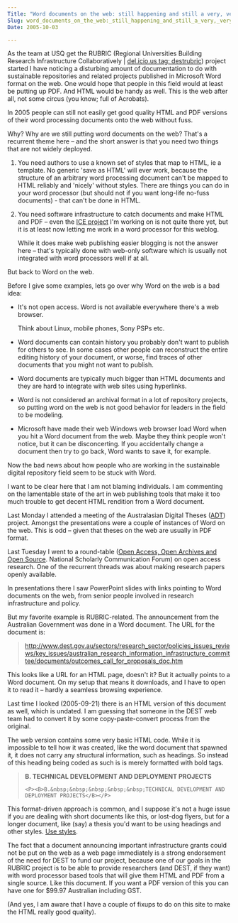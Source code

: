 ```yaml
---
Title: "Word documents on the web: still happening and still a very, very bad idea"
Slug: word_documents_on_the_web:_still_happening_and_still_a_very,_very_bad_idea
Date: 2005-10-03

---
```

<div>

As the team at USQ get the RUBRIC (Regional Universities Building
Research Infrastructure Collaboratively | [del.icio.us tag:
destrubric](http://del.icio.us/tag/destrubric)) project started I have
noticing a disturbing amount of documentation to do with sustainable
repositories and related projects published in Microsoft Word format on
the web. One would hope that people in this field would at least be
putting up PDF. And HTML would be handy as well. This is the web after
all, not some circus (you know; full of Acrobats).

In 2005 people can still not easily get good quality HTML and PDF
versions of their word processing documents onto the web without fuss.

Why? Why are we still putting word documents on the web? That's a
recurrent theme here – and the short answer is that you need two things
that are not widely deployed.

1.  You need authors to use a known set of styles that map to HTML, ie a
    template. No generic 'save as HTML' will ever work, because the
    structure of an arbitrary word processing document can't be mapped
    to HTML reliably and 'nicely' without styles. There are things you
    can do in your word processor (but should not if you want long-life
    no-fuss documents) - that can't be done in HTML.

2.  You need software infrastructure to catch documents and make HTML
    and PDF – even the [ICE project](http://ice.usq.edu.au/) I'm working
    on is not quite there yet, but it is at least now letting me work in
    a word processor for this weblog.

    While it does make web publishing easier blogging is not the answer
    here – that's typically done with web-only software which is usually
    not integrated with word processors well if at all.

But back to Word on the web.

Before I give some examples, lets go over why Word on the web is a bad
idea:

-   It's not open access. Word is not available everywhere there's a web
    browser.

    Think about Linux, mobile phones, Sony PSPs etc.

-   Word documents can contain history you probably don't want to
    publish for others to see. In some cases other people can
    reconstruct the entire editing history of your document, or worse,
    find traces of other documents that you might not want to publish.

-   Word documents are typically much bigger than HTML documents and
    they are hard to integrate with web sites using hyperlinks.

-   Word is not considered an archival format in a lot of repository
    projects, so putting word on the web is not good behavior for
    leaders in the field to be modeling.

-   Microsoft have made their web Windows web browser load Word when you
    hit a Word document from the web. Maybe they think people won't
    notice, but it can be disconcerting. If you accidentally change a
    document then try to go back, Word wants to save it, for example.

Now the bad news about how people who are working in the sustainable
digital repository field seem to be stuck with Word.

I want to be clear here that I am not blaming individuals. I am
commenting on the lamentable state of the art in web publishing tools
that make it too much trouble to get decent HTML rendition from a Word
document.

Last Monday I attended a meeting of the Australasian Digital Theses
([ADT](http://adt.caul.edu.au/)) project. Amongst the presentations were
a couple of instances of Word on the web. This is odd – given that
theses on the web are usually in PDF format.

Last Tuesday I went to a round-table ([Open Access, Open Archives and
Open
Source](http://www.humanities.org.au/Events/NSCF/CurrentRT/Current.htm).
National Scholarly Communication Forum) on open access research. One of
the recurrent threads was about making research papers openly available.

In presentations there I saw PowerPoint slides with links pointing to
Word documents on the web, from senior people involved in research
infrastructure and policy.

But my favorite example is RUBRIC-related. The announcement from the
Australian Government was done in a Word document. The URL for the
document is:

> <http://www.dest.gov.au/sectors/research_sector/policies_issues_reviews/key_issues/australian_research_information_infrastructure_committee/documents/outcomes_call_for_proposals_doc.htm>

This looks like a URL for an HTML page, doesn't it? But it actually
points to a Word document. On my setup that means it downloads, and I
have to open it to read it – hardly a seamless browsing experience.

Last time I looked (2005-09-21) there is an HTML version of this
document as well, which is undated. I am guessing that someone in the
DEST web team had to convert it by some copy-paste-convert process from
the original.

The web version contains some very basic HTML code. While it is
impossible to tell how it was created, like the word document that
spawned it, it does not carry any structural information, such as
headings. So instead of this heading being coded as such is is merely
formatted with bold tags.

> **B. TECHNICAL DEVELOPMENT AND DEPLOYMENT PROJECTS**
>
>     <P><B>B.&nbsp;&nbsp;&nbsp;&nbsp;&nbsp;TECHNICAL DEVELOPMENT AND DEPLOYMENT PROJECTS</B></P>

This format-driven approach is common, and I suppose it's not a huge
issue if you are dealing with short documents like this, or lost-dog
flyers, but for a longer document, like (say) a thesis you'd want to be
using headings and other styles. [Use
styles](http://ptsefton.com/blog/2005/03/02/use_styles).

The fact that a document announcing important infrastructure grants
could not be put on the web as a web page immediately is a strong
endorsement of the need for DEST to fund our project, because one of our
goals in the RUBRIC project is to be able to provide researchers (and
DEST, if they want) with word processor based tools that will give them
HTML and PDF from a single source. Like this document. If you want a PDF
version of this you can have one for \$99.97 Australian including GST.

(And yes, I am aware that I have a couple of fixups to do on this site
to make the HTML really good quality).

</div>
